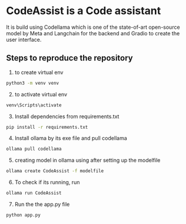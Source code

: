 # CodeAssist is a Code assistant

It is build using Codellama which is one of the state-of-art open-source model by Meta and Langchain for the backend and Gradio to create the user interface.

## Steps to reproduce the repository

1. to create virtual env
``` bash
python3 -m venv venv
```

2. to activate virtual env
``` bash
venv\Scripts\activate
```

3. Install dependencies from requirements.txt
``` bash
pip install -r requirements.txt
```

4. Install ollama by its exe file and pull codellama
``` bash
ollama pull codellama
```

5. creating model in ollama using after setting up the modelfile
``` bash
ollama create CodeAssist -f modelfile
```

6. To check if its running, run
``` bash
ollama run CodeAssist
```

7. Run the the app.py file
``` bash
python app.py
```